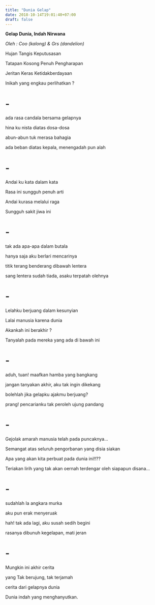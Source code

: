 ```yaml
---
title: "Dunia Gelap"
date: 2018-10-14T19:01:40+07:00
draft: false
---
```

**Gelap Dunia, Indah Nirwana**

*Oleh : Coo (kalong) & Grs (dandelion)*


Hujan Tangis Keputusasan
 
Tatapan Kosong Penuh Pengharapan
 
Jeritan Keras Ketidakberdayaan
 
Inikah yang engkau perlihatkan ?
 
# -
 
ada rasa candala bersama gelapnya
 
hina ku nista diatas dosa-dosa
 
abun-abun tuk merasa bahagia
 
ada beban diatas kepala, menengadah pun alah
 
# -
 
Andai ku kata dalam kata
 
Rasa ini sungguh penuh arti
 
Andai kurasa melalui raga
 
Sungguh sakit jiwa ini 
 
# -
 
tak ada apa-apa dalam butala
 
hanya saja aku berlari mencarinya
 
titik terang benderang dibawah lentera
 
sang lentera sudah tiada, asaku terpatah olehnya
 
# - 
 
Lelahku berjuang dalam kesunyian
 
Lalai manusia karena dunia
 
Akankah ini berakhir ?
 
Tanyalah pada mereka yang ada di bawah ini 
 
# -
 
aduh, tuan! maafkan hamba yang bangkang
 
jangan tanyakan akhir, aku tak ingin dikekang
 
bolehlah jika gelapku ajakmu berjuang?
 
prang! pencarianku tak peroleh ujung pandang
 
# -
 
Gejolak amarah manusia telah pada puncaknya...
 
Semangat atas seluruh pengorbanan yang disia siakan
 
Apa yang akan kita perbuat pada dunia ini!!??
 
Teriakan lirih yang tak akan oernah terdengar oleh siapapun disana...
 
# -
 
sudahlah Ia angkara murka
 
aku pun erak menyeruak
 
hah! tak ada lagi, aku susah sedih begini
 
rasanya dibunuh kegelapan, mati jeran
 
# -
 
Mungkin ini akhir cerita
 
yang Tak berujung, tak terjamah
 
cerita dari gelapnya dunia
 
Dunia indah yang menghanyutkan.